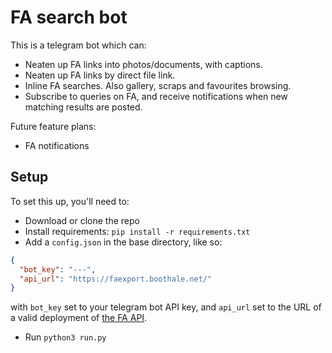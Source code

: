 # FA search bot
This is a telegram bot which can:
- Neaten up FA links into photos/documents, with captions.
- Neaten up FA links by direct file link.
- Inline FA searches. Also gallery, scraps and favourites browsing.
- Subscribe to queries on FA, and receive notifications when new matching results are posted.

Future feature plans:
- FA notifications

## Setup
To set this up, you'll need to:
 - Download or clone the repo
 - Install requirements: `pip install -r requirements.txt`
 - Add a `config.json` in the base directory, like so:
```json
{
  "bot_key": "---",
  "api_url": "https://faexport.boothale.net/"
}
```
with `bot_key` set to your telegram bot API key, and `api_url` set to the URL of a valid deployment of [the FA API](https://github.com/boothale/faexport).
 - Run `python3 run.py`
